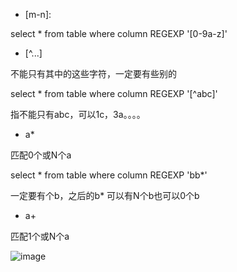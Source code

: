 * [m-n]: 

select * from table where column REGEXP '[0-9a-z]'

* [^...]

不能只有其中的这些字符，一定要有些别的

select * from table where column REGEXP '[^abc]'

指不能只有abc，可以1c，3a。。。。

* a*

匹配0个或N个a

select * from table where column REGEXP 'bb*'

一定要有个b，之后的b* 可以有N个b也可以0个b

* a+

匹配1个或N个a

![image](https://user-images.githubusercontent.com/23666146/117550948-f3fa9280-aff7-11eb-9ca1-c2fb508e7a78.png)






